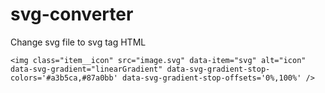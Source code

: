 # svg-converter
Change svg file to svg tag HTML

```
<img class="item__icon" src="image.svg" data-item="svg" alt="icon" data-svg-gradient="linearGradient" data-svg-gradient-stop-colors='#a3b5ca,#87a0bb' data-svg-gradient-stop-offsets='0%,100%' />
```
